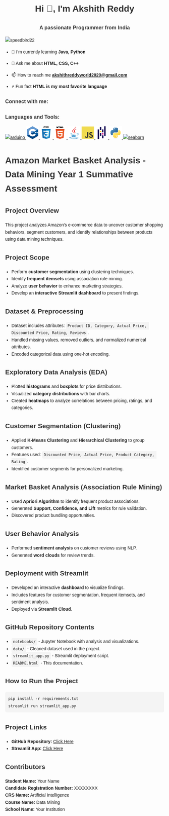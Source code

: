 <h1 align="center">Hi 👋, I'm Akshith Reddy</h1>
<h3 align="center">A passionate Programmer from India</h3>

<p align="left"> <img src="https://komarev.com/ghpvc/?username=speedbird22&label=Profile%20views&color=0e75b6&style=flat" alt="speedbird22" /> </p>

- 🌱 I’m currently learning **Java, Python**

- 💬 Ask me about **HTML, CSS, C++**

- 📫 How to reach me **akshithreddyworld2020@gmail.com**

- ⚡ Fun fact **HTML is my most favorite language**

<h3 align="left">Connect with me:</h3>
<p align="left">
</p>

<h3 align="left">Languages and Tools:</h3>
<p align="left"> <a href="https://www.arduino.cc/" target="_blank" rel="noreferrer"> <img src="https://cdn.worldvectorlogo.com/logos/arduino-1.svg" alt="arduino" width="40" height="40"/> </a> <a href="https://www.w3schools.com/cpp/" target="_blank" rel="noreferrer"> <img src="https://raw.githubusercontent.com/devicons/devicon/master/icons/cplusplus/cplusplus-original.svg" alt="cplusplus" width="40" height="40"/> </a> <a href="https://www.w3schools.com/css/" target="_blank" rel="noreferrer"> <img src="https://raw.githubusercontent.com/devicons/devicon/master/icons/css3/css3-original-wordmark.svg" alt="css3" width="40" height="40"/> </a> <a href="https://www.w3.org/html/" target="_blank" rel="noreferrer"> <img src="https://raw.githubusercontent.com/devicons/devicon/master/icons/html5/html5-original-wordmark.svg" alt="html5" width="40" height="40"/> </a> <a href="https://www.java.com" target="_blank" rel="noreferrer"> <img src="https://raw.githubusercontent.com/devicons/devicon/master/icons/java/java-original.svg" alt="java" width="40" height="40"/> </a> <a href="https://developer.mozilla.org/en-US/docs/Web/JavaScript" target="_blank" rel="noreferrer"> <img src="https://raw.githubusercontent.com/devicons/devicon/master/icons/javascript/javascript-original.svg" alt="javascript" width="40" height="40"/> </a> <a href="https://pandas.pydata.org/" target="_blank" rel="noreferrer"> <img src="https://raw.githubusercontent.com/devicons/devicon/2ae2a900d2f041da66e950e4d48052658d850630/icons/pandas/pandas-original.svg" alt="pandas" width="40" height="40"/> </a> <a href="https://www.python.org" target="_blank" rel="noreferrer"> <img src="https://raw.githubusercontent.com/devicons/devicon/master/icons/python/python-original.svg" alt="python" width="40" height="40"/> </a> <a href="https://seaborn.pydata.org/" target="_blank" rel="noreferrer"> <img src="https://seaborn.pydata.org/_images/logo-mark-lightbg.svg" alt="seaborn" width="40" height="40"/> </a> </p>



<!DOCTYPE html>
<html>
<head>
    <title>Amazon Market Basket Analysis - Data Mining Project</title>
    <meta charset="UTF-8">
    <meta name="viewport" content="width=device-width, initial-scale=1.0">
    <style>
        body {
            font-family: Arial, sans-serif;
            margin: 40px;
            line-height: 1.6;
        }
        h1, h2, h3 {
            color: #333;
        }
        code {
            background: #f4f4f4;
            padding: 5px;
            border-radius: 5px;
        }
        pre {
            background: #f4f4f4;
            padding: 10px;
            border-radius: 5px;
        }
        ul {
            margin: 10px 0;
            padding-left: 20px;
        }
    </style>
</head>

    
<body>
    <h1>Amazon Market Basket Analysis - Data Mining Year 1 Summative Assessment</h1>
        <h2>Project Overview</h2>
    <p>This project analyzes Amazon's e-commerce data to uncover customer shopping behaviors, segment customers, and identify relationships between products using data mining techniques.</p>
        <h2>Project Scope</h2>
    <ul>
        <li>Perform <strong>customer segmentation</strong> using clustering techniques.</li>
        <li>Identify <strong>frequent itemsets</strong> using association rule mining.</li>
        <li>Analyze <strong>user behavior</strong> to enhance marketing strategies.</li>
        <li>Develop an <strong>interactive Streamlit dashboard</strong> to present findings.</li>
    </ul>

   <h2>Dataset & Preprocessing</h2>
    <ul>
        <li>Dataset includes attributes: <code>Product ID, Category, Actual Price, Discounted Price, Rating, Reviews</code>.</li>
        <li>Handled missing values, removed outliers, and normalized numerical attributes.</li>
        <li>Encoded categorical data using one-hot encoding.</li>
    </ul>

  <h2>Exploratory Data Analysis (EDA)</h2>
  <ul>
        <li>Plotted <strong>histograms</strong> and <strong>boxplots</strong> for price distributions.</li>
        <li>Visualized <strong>category distributions</strong> with bar charts.</li>
        <li>Created <strong>heatmaps</strong> to analyze correlations between pricing, ratings, and categories.</li>
    </ul>

<h2>Customer Segmentation (Clustering)</h2>
    <ul>
        <li>Applied <strong>K-Means Clustering</strong> and <strong>Hierarchical Clustering</strong> to group customers.</li>
        <li>Features used: <code>Discounted Price, Actual Price, Product Category, Rating</code>.</li>
        <li>Identified customer segments for personalized marketing.</li>
    </ul>

 <h2>Market Basket Analysis (Association Rule Mining)</h2>
    <ul>
        <li>Used <strong>Apriori Algorithm</strong> to identify frequent product associations.</li>
        <li>Generated <strong>Support, Confidence, and Lift</strong> metrics for rule validation.</li>
        <li>Discovered product bundling opportunities.</li>
    </ul>

  <h2>User Behavior Analysis</h2>
    <ul>
        <li>Performed <strong>sentiment analysis</strong> on customer reviews using NLP.</li>
        <li>Generated <strong>word clouds</strong> for review trends.</li>
    </ul>

 <h2>Deployment with Streamlit</h2>
    <ul>
        <li>Developed an interactive <strong>dashboard</strong> to visualize findings.</li>
        <li>Includes features for customer segmentation, frequent itemsets, and sentiment analysis.</li>
        <li>Deployed via <strong>Streamlit Cloud</strong>.</li>
    </ul>

  <h2>GitHub Repository Contents</h2>
    <ul>
        <li><code>notebooks/</code> - Jupyter Notebook with analysis and visualizations.</li>
        <li><code>data/</code> - Cleaned dataset used in the project.</li>
        <li><code>streamlit_app.py</code> - Streamlit deployment script.</li>
        <li><code>README.html</code> - This documentation.</li>
    </ul>

<h2>How to Run the Project</h2>
    <pre><code>pip install -r requirements.txt
streamlit run streamlit_app.py</code></pre>

  <h2>Project Links</h2>
    <ul>
        <li><strong>GitHub Repository:</strong> <a href="https://github.com/YourUsername/YourRepository">Click Here</a></li>
        <li><strong>Streamlit App:</strong> <a href="https://share.streamlit.io/YourApp">Click Here</a></li>
    </ul>

  <h2>Contributors</h2>
    <p><strong>Student Name:</strong> Your Name<br>
    <strong>Candidate Registration Number:</strong> XXXXXXXX<br>
    <strong>CRS Name:</strong> Artificial Intelligence<br>
    <strong>Course Name:</strong> Data Mining<br>
    <strong>School Name:</strong> Your Institution</p>
</body>
</html>

